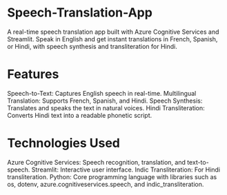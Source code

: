 # Speech-Translation-App
A real-time speech translation app built with Azure Cognitive Services and Streamlit. Speak in English and get instant translations in French, Spanish, or Hindi, with speech synthesis and transliteration for Hindi.
# Features
Speech-to-Text: Captures English speech in real-time.
Multilingual Translation: Supports French, Spanish, and Hindi.
Speech Synthesis: Translates and speaks the text in natural voices.
Hindi Transliteration: Converts Hindi text into a readable phonetic script.
# Technologies Used
Azure Cognitive Services: Speech recognition, translation, and text-to-speech.
Streamlit: Interactive user interface.
Indic Transliteration: For Hindi transliteration.
Python: Core programming language with libraries such as os, dotenv, azure.cognitiveservices.speech, and indic_transliteration.
